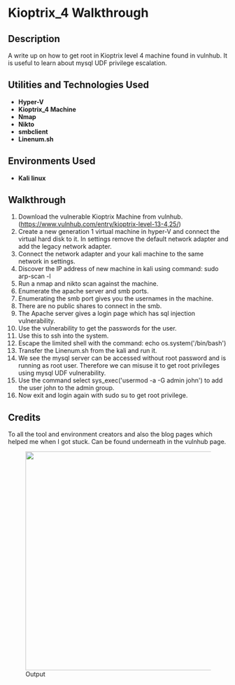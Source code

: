 <h1>Kioptrix_4 Walkthrough</h1>


<h2>Description</h2>
A write up on how to get root in Kioptrix level 4 machine found in vulnhub. It is useful to learn about mysql UDF privilege escalation.
<br />


<h2>Utilities and Technologies Used</h2>

- <b>Hyper-V</b>
- <b> Kioptrix_4 Machine </b>
- <b>Nmap</b>
- <b>Nikto</b>
- <b>smbclient</b>
- <b>Linenum.sh</b>


<h2>Environments Used </h2>

- <b>Kali linux</b>

<h2> Walkthrough </h2>

1. Download the vulnerable Kioptrix Machine from vulnhub. (https://www.vulnhub.com/entry/kioptrix-level-13-4,25/)
2. Create a new generation 1 virtual machine in hyper-V and connect the virtual hard disk to it. In settings remove the default network adapter and add the legacy network adapter.
3. Connect the network adapter and your kali machine to the same network in settings.
4. Discover the IP address of new machine in kali using command: sudo arp-scan -l
5. Run a nmap and nikto scan against the machine.
6. Enumerate the apache server and smb ports.
7. Enumerating the smb port gives you the usernames in the machine.
8. There are no public shares to connect in the smb.
9. The Apache server gives a login page which has sql injection vulnerability.
10. Use the vulnerability to get the passwords for the user.
11. Use this to ssh into the system.
12. Escape the limited shell with the command: echo os.system('/bin/bash')
13. Transfer the Linenum.sh from the kali and run it.
14. We see the mysql server can be accessed without root password and is running as root user. Therefore we can misuse it to get root privileges using mysql UDF vulnerability.
15. Use the command select sys_exec('usermod -a -G admin john') to add the user john to the admin group.
16. Now exit and login again with sudo su to get root privilege.


<h2> Credits </h2>
To all the tool and environment creators and also the blog pages which helped me when I got stuck. Can be found underneath in the vulnhub page.


<figure><img src="scanner_1.png?raw=true" width="500" height="500" /><figcaption>Output</figcaption></figure> 

